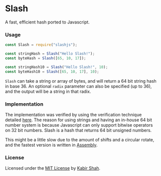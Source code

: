 # Slash

A fast, efficient hash ported to Javascript.

### Usage

```js
const Slash = require("slashjs");

const stringHash = Slash("Hello Slash!");
const byteHash = Slash([65, 10, 17]);

const stringHash10 = Slash("Hello Slash!", 10);
const byteHash10 = Slash([65, 10, 17], 10);
```

`Slash` can take a string or array of bytes, and will return a 64 bit string hash in base 36. An optional `radix` parameter can also be specified (up to 36), and the output will be a string in that radix.

### Implementation

The implementation was verified by using the verification technique detailed [here](https://github.com/kbrsh/slash#verification). The reason for using strings and having an in-house 64 bit number system is because Javascript can only support bitwise operators on 32 bit numbers. Slash is a hash that returns 64 bit unsigned numbers.

This might be a little slow due to the amount of shifts and a circular rotate, and the fastest version is written in [Assembly](https://github.com/kbrsh/slash).

### License

Licensed under the [MIT License](https://kbrsh.github.io/license) by [Kabir Shah](https://kabir.ml).
